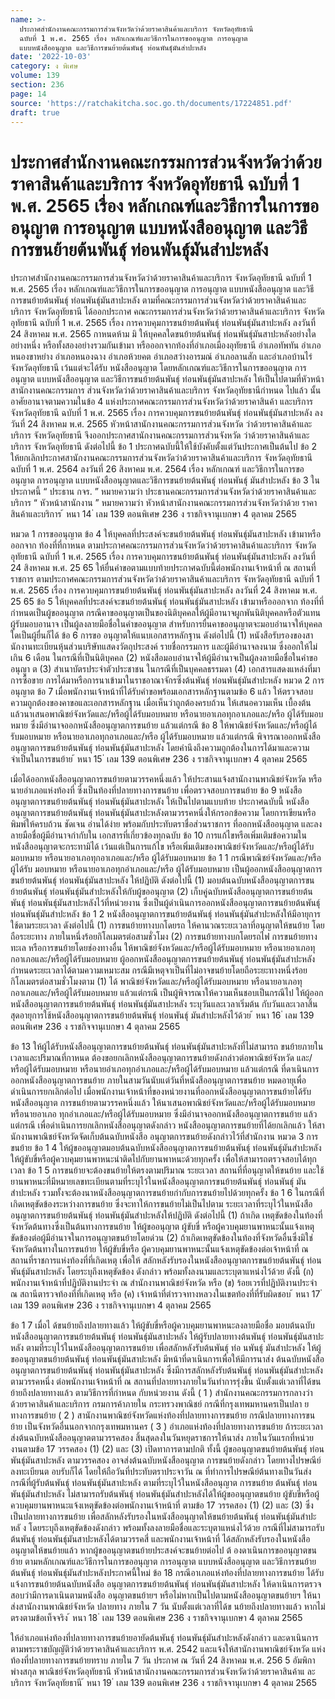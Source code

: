 ```yaml
---
name: >-
  ประกาศสำนักงานคณะกรรมการส่วนจังหวัดว่าด้วยราคาสินค้าและบริการ จังหวัดอุทัยธานี
  ฉบับที่ 1 พ.ศ. 2565 เรื่อง หลักเกณฑ์และวิธีการในการขออนุญาต การอนุญาต
  แบบหนังสืออนุญาต และวิธีการขนย้ายต้นพันธุ์ ท่อนพันธุ์มันสำปะหลัง
date: '2022-10-03'
category: ง พิเศษ
volume: 139
section: 236
page: 14
source: 'https://ratchakitcha.soc.go.th/documents/17224851.pdf'
draft: true
---
```


# ประกาศสำนักงานคณะกรรมการส่วนจังหวัดว่าด้วยราคาสินค้าและบริการ จังหวัดอุทัยธานี ฉบับที่ 1 พ.ศ. 2565 เรื่อง หลักเกณฑ์และวิธีการในการขออนุญาต การอนุญาต แบบหนังสืออนุญาต และวิธีการขนย้ายต้นพันธุ์ ท่อนพันธุ์มันสำปะหลัง

ประกาศสำนักงานคณะกรรมการส่วนจังหวัดว่าด้วยราคาสินค้าและบริการ จังหวัดอุทัยธานี ฉบับที่ 1 พ.ศ. 2565 เรื่อง หลักเกณฑ์และวิธีการในการขออนุญาต การอนุญาต แบบหนังสืออนุญาต และวิธีการขนย้ายต้นพันธุ์ ท่อนพันธุ์มันสาปะหลัง ตามที่คณะกรรมการส่วนจังหวัดว่าด้วยราคาสินค้าและบริการ จังหวัดอุทัยธานี ได้ออกประกาศ คณะกรรมการส่วนจังหวัดว่าด้วยราคาสินค้าและบริการ จังหวัดอุทัยธานี ฉบับที่ 1 พ.ศ. 2565 เรื่อง การควบคุมการขนย้ายต้นพันธุ์ ท่อนพันธุ์มันสาปะหลัง ลงวันที่ 24 สิงหาคม พ.ศ. 2565 กาหนดห้าม มิ ให้บุคคลใดขนย้ายต้นพันธุ์ ท่อนพันธุ์มันสาปะหลังอย่างใดอย่างหนึ่ง หรือทั้งสองอย่างรวมกันเข้ามา หรือออกจากท้องที่อำเภอเมืองอุทัยธานี อำเภอทัพทัน อำเภอหนองขาหย่าง อำเภอหนองฉาง อำเภอห้วยคต อำเภอสว่างอารมณ์ อำเภอลานสัก และอำเภอบ้านไร่ จังหวัดอุทัยธานี เว้นแต่จะได้รับ หนังสืออนุญาต โดยหลักเกณฑ์และวิธีการในการขออนุญาต การอนุญาต แบบหนังสืออนุญาต และวิธีการขนย้ายต้นพันธุ์ ท่อนพันธุ์มันสาปะหลัง ให้เป็นไปตามที่หัวหน้าสานักงานคณะกรรมการ ส่วนจังหวัดว่าด้วยราคาสินค้าและบริการ จังหวัดอุทัยธานีกำหนด ไปแล้ว นั้น อาศัยอานาจตามความในข้อ 4 แห่งประกาศคณะกรรมการส่วนจังหวัดว่าด้วยราคาสินค้า และบริการ จังหวัดอุทัยธานี ฉบับที่ 1 พ.ศ. 2565 เรื่อง การควบคุมการขนย้ายต้นพันธุ์ ท่อนพันธุ์มันสาปะหลัง ลงวันที่ 24 สิงหาคม พ.ศ. 2565 หัวหน้าสานักงานคณะกรรมการส่วนจังหวัด ว่าด้วยราคาสินค้าและบริการ จังหวัดอุทัยธานี จึงออกประกาศสานักงานคณะกรรมการส่วนจังหวัด ว่าด้วยราคาสินค้าและบริการ จังหวัดอุทัยธานี ดังต่อไปนี้ ข้อ 1 ประกาศฉบับนี้ให้ใช้บังคับตั้งแต่วันประกาศเป็นต้นไป ข้อ 2 ให้ยกเลิกประกาศสานักงานคณะกรรมการส่วนจังหวัดว่าด้วยราคาสินค้าและบริการ จังหวัดอุทัยธานี ฉบับที่ 1 พ.ศ. 2564 ลงวันที่ 26 สิงหาคม พ.ศ. 2564 เรื่อง หลักเกณฑ์ และวิธีการในการขออนุญาต การอนุญาต แบบหนังสืออนุญาตและวิธีการขนย้ายต้นพันธุ์ ท่อนพันธุ์ มันสำปะหลัง ข้อ 3 ในประกาศนี้ “ ประธาน กจร. ” หมายความว่า ประธานคณะกรรมการส่วนจังหวัดว่าด้วยราคาสินค้าและบริการ “ หัวหน้าสานักงาน ” หมายความว่า หัวหน้าสานักงานคณะกรรมการส่วนจังหวัดว่าด้วย ราคาสินค้าและบริการ ้ หนา 14 ่ เลม 139 ตอนพิเศษ 236 ง ราชกิจจานุเบกษา 4 ตุลาคม 2565

หมวด 1 การขออนุญาต ข้อ 4 ให้บุคคลที่ประสงค์จะขนย้ายต้นพันธุ์ ท่อนพันธุ์มันสาปะหลัง เข้ามาหรือออกจาก ท้องที่ที่กาหนด ตามประกาศคณะกรรมการส่วนจังหวัดว่าด้วยราคาสินค้าและบริการ จังหวัดอุทัยธานี ฉบับที่ 1 พ.ศ. 2565 เรื่อง การควบคุมการขนย้ายต้นพันธุ์ ท่อนพันธุ์มันสาปะหลัง ลงวันที่ 24 สิงหาคม พ.ศ. 25 65 ให้ยื่นคำขอตามแบบท้ายประกาศฉบับนี้ต่อพนักงานเจ้าหน้าที่ ณ สถานที่ราชการ ตามประกาศคณะกรรมการส่วนจังหวัดว่าด้วยราคาสินค้าและบริการ จังหวัดอุทัยธานี ฉบับที่ 1 พ.ศ. 2565 เรื่อง การควบคุมการขนย้ายต้นพันธุ์ ท่อนพันธุ์มันสาปะหลัง ลงวันที่ 24 สิงหาคม พ.ศ. 25 65 ข้อ 5 ให้บุคคลที่ประสงค์จะขนย้ายต้นพันธุ์ ท่อนพันธุ์มันสาปะหลัง เข้ามาหรือออกจาก ท้องที่ที่กำหนดเป็นผู้ขออนุญาต กรณีคาขออนุญาตเป็นของนิติบุคคลให้ผู้มีอานาจผูกพันนิติบุคคลหรือตัวแทนผู้รับมอบอานาจ เป็นผู้ลงลายมือชื่อในคำขออนุญาต สำหรับการยื่นคาขออนุญาตจะมอบอำนาจให้บุคคลใดเป็นผู้ยื่นก็ได้ ข้อ 6 การขอ อนุญาตให้แนบเอกสารหลักฐาน ดังต่อไปนี้ (1) หนังสือรับรองของสานักงานทะเบียนหุ้นส่วนบริษัทแสดงวัตถุประสงค์ รายชื่อกรรมการ และผู้มีอำนาจลงนาม ซึ่งออกให้ไม่เกิน 6 เดือน ในกรณีที่เป็นนิติบุคคล (2) หนังสือมอบอำนาจให้ผู้มีอำนาจเป็นผู้ลงลายมือชื่อในคำขออนุญา ต (3) สำเนาบัตรประจำตัวประชาชน ในกรณีที่เป็นบุคคลธรรมดา (4) เอกสารแสดงแหล่งที่มา การซื้อขาย การได้มาหรือการนาเข้ามาในราชอาณาจักรซึ่งต้นพันธุ์ ท่อนพันธุ์มันสำปะหลัง หมวด 2 การอนุญาต ข้อ 7 เมื่อพนักงานเจ้าหน้าที่ได้รับคำขอพร้อมเอกสารหลักฐานตามข้อ 6 แล้ว ให้ตรวจสอบความถูกต้องของคาขอและเอกสารหลักฐาน เมื่อเห็นว่าถูกต้องครบถ้วน ให้เสนอความเห็น เบื้องต้น แล้วนาเสนอพาณิชย์จังหวัดและ/หรือผู้ได้รับมอบหมาย หรือนายอาเภอทุกอาเภอและ/หรือ ผู้ได้รับมอบหมาย ซึ่งมีอำนาจออกหนังสืออนุญาตการขนย้าย แล้วแต่กรณี ข้อ 8 ให้พาณิชย์จังหวัดและ/หรือผู้ได้รับมอบหมาย หรือนายอาเภอทุกอาเภอและ/หรือ ผู้ได้รับมอบหมาย แล้วแต่กรณี พิจารณาออกหนังสืออนุญาตการขนย้ายต้นพันธุ์ ท่อนพันธุ์มันสาปะหลัง โดยคำนึงถึงความถูกต้องในการได้มาและความจำเป็นในการขนย้าย ้ หนา 15 ่ เลม 139 ตอนพิเศษ 236 ง ราชกิจจานุเบกษา 4 ตุลาคม 2565

เมื่อได้ออกหนังสืออนุญาตการขนย้ายตามวรรคหนึ่งแล้ว ให้ประสานแจ้งสานักงานพาณิชย์จังหวัด หรือนายอำเภอแห่งท้องที่ ซึ่งเป็นท้องที่ปลายทางการขนย้าย เพื่อตรวจสอบการขนย้าย ข้อ 9 หนังสืออนุญาตการขนย้ายต้นพันธุ์ ท่อนพันธุ์มันสาปะหลัง ให้เป็นไปตามแบบท้าย ประกาศฉบับนี้ หนังสืออนุญาตการขนย้ายต้นพันธุ์ ท่อนพันธุ์มันสาปะหลังตามวรรคหนึ่งให้กรอกข้อความ โดยการเขียนหรือพิมพ์ให้ครบถ้วน ชัดเจน อ่านได้ง่าย พร้อมกับประทับตราชื่อส่วนราชการ ที่ออกหนังสืออนุญาต และลงลายมือชื่อผู้มีอำนาจกำกับใน เอกสารที่เกี่ยวข้องทุกฉบับ ข้อ 10 การแก้ไขหรือเพิ่มเติมข้อความในหนังสืออนุญาตจะกระทามิได้ เว้นแต่เป็นการแก้ไข หรือเพิ่มเติมของพาณิชย์จังหวัดและ/หรือผู้ได้รับมอบหมาย หรือนายอาเภอทุกอาเภอและ/หรือ ผู้ได้รับมอบหมาย ข้อ 1 1 กรณีพาณิชย์จังหวัดและ/หรือผู้ได้รับ มอบหมาย หรือนายอาเภอทุกอำเภอและ/หรือ ผู้ได้รับมอบหมาย เป็นผู้ออกหนังสืออนุญาตการขนย้ายต้นพันธุ์ ท่อนพันธุ์มันสาปะหลัง ให้ปฏิบัติ ดังต่อไปนี้ (1) มอบต้นฉบับหนังสืออนุญาตการขนย้ายต้นพันธุ์ ท่อนพันธุ์มันสำปะหลังให้กับผู้ขออนุญาต (2) เก็บคู่ฉบับหนังสืออนุญาตการขนย้ายต้นพันธุ์ ท่อนพันธุ์มันสาปะหลังไว้ที่หน่วยงาน ซึ่งเป็นผู้ดำเนินการออกหนังสืออนุญาตการขนย้ายต้นพันธุ์ ท่อนพันธุ์มันสำปะหลัง ข้อ 1 2 หนังสืออนุญาตการขนย้ายต้นพันธุ์ ท่อนพันธุ์มันสำปะหลังให้มีอายุการใช้ตามระยะเวลา ดังต่อไปนี้ (1) การขนย้ายทางบกโดยรถ ให้คานวณระยะเวลาที่อนุญาตให้ขนย้าย โดยถือระยะทาง ภายในหนึ่งร้อยกิโลเมตรต่อสามชั่วโมง (2) การขนย้ายทางบกโดยรถไฟ การขนย้ายทางทะเล หรือการขนย้ายโดยช่องทางอื่น ให้พาณิชย์จังหวัดและ/หรือผู้ได้รับมอบหมาย หรือนายอาเภอทุ กอาเภอและ/หรือผู้ได้รับมอบหมาย ผู้ออกหนังสืออนุญาตการขนย้ายต้นพันธุ์ ท่อนพันธุ์มันสำปะหลัง กำหนดระยะเวลาได้ตามความเหมาะสม กรณีมีเหตุจาเป็นที่ไม่อาจขนย้ายโดยถือระยะทางหนึ่งร้อยกิโลเมตรต่อสามชั่วโมงตาม (1) ได้ พาณิชย์จังหวัดและ/หรือผู้ได้รับมอบหมาย หรือนายอาเภอทุกอาเภอและ/หรือผู้ได้รับมอบหมาย แล้วแต่กรณี เป็นผู้พิจารณาให้ความเห็นชอบเป็นกรณีไป ให้ผู้ออกหนังสืออนุญาตการขนย้ายต้นพันธุ์ ท่อนพันธุ์มันสาปะหลัง ระบุวันและเวลาเริ่มต้น กับวันและเวลาสิ้นสุดอายุการใช้หนังสืออนุญาตการขนย้ายต้นพันธุ์ ท่อนพันธุ์ มันสำปะหลังไว้ด้วย ้ หนา 16 ่ เลม 139 ตอนพิเศษ 236 ง ราชกิจจานุเบกษา 4 ตุลาคม 2565

ข้อ 13 ให้ผู้ได้รับหนังสืออนุญาตการขนย้ายต้นพันธุ์ ท่อนพันธุ์มันสาปะหลังที่ไม่สามารถ ขนย้ายภายในเวลาและปริมาณที่กาหนด ต้องขอยกเลิกหนังสืออนุญาตการขนย้ายดังกล่าวต่อพาณิชย์จังหวัด และ/หรือผู้ได้รับมอบหมาย หรือนายอำเภอทุกอำเภอและ/หรือผู้ได้รับมอบหมาย แล้วแต่กรณี ที่ดาเนินการออกหนังสืออนุญาตการขนย้าย ภายในสามวันนับแต่วันที่หนังสืออนุญาตการขนย้าย หมดอายุเพื่อดำเนินการยกเลิกต่อไป เมื่อพนักงานเจ้าหน้าที่ของหน่วยงานที่ออกหนังสืออนุญาตการขนย้ายได้รับหนังสืออนุญาต การขนย้ายตามวรรคหนึ่งแล้ว ให้นาเสนอพาณิชย์จังหวัดและ/หรือผู้ได้รับมอบหมาย หรือนายอาเภอ ทุกอำเภอและ/หรือผู้ได้รับมอบหมาย ซึ่งมีอำนาจออกหนังสืออนุญาตการขนย้าย แล้วแต่กรณี เพื่อดำเนินการยกเลิกหนังสืออนุญาตดังกล่าว หนังสืออนุญาตการขนย้ายที่ได้ยกเลิกแล้ว ให้สานักงานพาณิชย์จังหวัดจัดเก็บต้นฉบับหนังสือ อนุญาตการขนย้ายดังกล่าวไว้ที่สำนักงาน หมวด 3 การขนย้าย ข้อ 1 4 ให้ผู้ขออนุญาตมอบต้นฉบับหนังสืออนุญาตการขนย้ายต้นพันธุ์ ท่อนพันธุ์มันสำปะหลัง ให้ผู้ขับขี่หรือผู้ควบคุมยานพาหนะนำติดไปกับยานพาหนะด้วยทุกครั้ง เพื่อให้สามารถตรวจสอบได้ทุกเวลา ข้อ 1 5 การขนย้ายจะต้องขนย้ายให้ตรงตามปริมาณ ระยะเวลา สถานที่ที่อนุญาตให้ขนย้าย และใช้ยานพาหนะที่มีหมายเลขทะเบียนตามที่ระบุไว้ในหนังสืออนุญาตการขนย้ายต้นพันธุ์ ท่อนพันธุ์ มันสำปะหลัง รวมทั้งจะต้องนาหนังสืออนุญาตการขนย้ายกำกับการขนย้ายไปด้วยทุกครั้ง ข้อ 1 6 ในกรณีที่เกิดเหตุขัดข้องระหว่างการขนย้าย ซึ่งจะทาให้การขนย้ายไม่เป็นไปตาม ระยะเวลาที่ระบุไว้ในหนังสืออนุญาตการขนย้ายต้นพันธุ์ ท่อนพันธุ์มันสำปะหลังให้ปฏิบัติ ดังต่อไปนี้ (1) ถ้าเกิด เหตุขัดข้องในท้องที่จังหวัดต้นทางซึ่งเป็นต้นทางการขนย้าย ให้ผู้ขออนุญาต ผู้ขับขี่ หรือผู้ควบคุมยานพาหนะนั้นแจ้งเหตุขัดข้องต่อผู้มีอำนาจในการอนุญาตขนย้ายโดยด่วน (2) ถ้าเกิดเหตุขัดข้องในท้องที่จังหวัดอื่นซึ่งมิใช่จังหวัดต้นทางในการขนย้าย ให้ผู้ขับขี่หรือ ผู้ควบคุมยานพาหนะนั้นแจ้งเหตุขัดข้องต่อเจ้าหน้าที่ ณ สถานที่ราชการแห่งท้องที่ที่เกิดเหตุ เพื่อให้ สลักหลังรับรองในหนังสืออนุญาตการขนย้ายต้นพันธุ์ ท่อนพันธุ์มันสาปะหลัง โดยระบุถึงเหตุขัดข้อง ดังกล่าว พร้อมทั้งลงนามและระบุตาแหน่งไว้ด้วย ดังนี้ (ก) พนักงานเจ้าหน้าที่ปฏิบัติงานประจำ ณ สำนักงานพาณิชย์จังหวัด หรือ (ข) ร้อยเวรที่ปฏิบัติงานประจำ ณ สถานีตารวจท้องที่ที่เกิดเหตุ หรือ (ค) เจ้าหน้าที่ตำรวจทางหลวงในเขตท้องที่ที่รับผิดชอบ ้ หนา 17 ่ เลม 139 ตอนพิเศษ 236 ง ราชกิจจานุเบกษา 4 ตุลาคม 2565

ข้อ 1 7 เมื่อไ ด้ขนย้ายถึงปลายทางแล้ว ให้ผู้ขับขี่หรือผู้ควบคุมยานพาหนะลงลายมือชื่อ มอบต้นฉบับหนังสืออนุญาตการขนย้ายต้นพันธุ์ ท่อนพันธุ์มันสาปะหลัง ให้ผู้รับปลายทางต้นพันธุ์ ท่อนพันธุ์มันสาปะหลัง ตามที่ระบุไว้ในหนังสืออนุญาตการขนย้าย เพื่อสลักหลังรับต้นพันธุ์ ท่อ นพันธุ์ มันสำปะหลัง ให้ผู้ขออนุญาตขนย้ายต้นพันธุ์ ท่อนพันธุ์มันสาปะหลัง มีหน้าที่ดาเนินการเพื่อให้มีการนาส่ง ต้นฉบับหนังสืออนุญาตการขนย้ายต้นพันธุ์ ท่อนพันธุ์มันสาปะหลัง ซึ่งมีการสลักหลังรับต้นพันธุ์ ท่อนพันธุ์มันสำปะหลัง ตามวรรคหนึ่ง ต่อพนักงานเจ้าหน้าที่ ณ สถานที่ปลายทางภายในวันทำการรุ่งขึ้น นับตั้งแต่เวลาที่ได้ขนย้ายถึงปลายทางแล้ว ตามวิธีการที่กำหนด กับหน่วยงาน ดังนี้ ( 1 ) สำนักงานคณะกรรมการกลางว่าด้วยราคาสินค้าและบริการ กรมการค้าภายใน กระทรวงพาณิชย์ กรณีที่กรุงเทพมหานครเป็นปลา ยทางการขนย้าย ( 2 ) สานักงานพาณิชย์จังหวัดแห่งท้องที่ปลายทางการขนย้าย กรณีปลายทางการขนย้าย เป็นจังหวัดอื่นนอกจากกรุงเทพมหานคร ( 3 ) อำเภอแห่งท้องที่ปลายทางการขนย้าย ถ้าระยะเวลาส่งต้นฉบับหนังสืออนุญาตตามวรรคสอง สิ้นสุดลงในวันหยุดราชการให้นาส่ง ภายในวันแรกที่หน่วยงานตามข้อ 17 วรรคสอง (1) (2) และ (3) เปิดทาการตามปกติ ทั้งนี้ ผู้ขออนุญาตขนย้ายต้นพันธุ์ ท่อนพันธุ์มันสาปะหลัง ตามวรรคสอง อาจส่งต้นฉบับหนังสืออนุญาต การขนย้ายดังกล่าว โดยทางไปรษณีย์ลงทะเบียนต อบรับก็ได้ โดยให้ถือวันที่ประทับตราประจาวัน ณ ที่ทำการไปรษณีย์ต้นทางเป็นวันส่ง กรณีที่ผู้รับต้นพันธุ์ ท่อนพันธุ์มันสาปะหลัง ตามที่ระบุไว้ในหนังสืออนุญาต การขนย้าย ต้นพันธุ์ ท่อนพันธุ์มันสำปะหลัง ไม่สามารถรับต้นพันธุ์ ท่อนพันธุ์มันสำปะหลังได้ให้ผู้ขออนุญาตขนย้าย ผู้ขับขี่หรือผู้ควบคุมยานพาหนะแจ้งเหตุขัดข้องต่อพนักงานเจ้าหน้าที่ ตามข้อ 17 วรรคสอง (1) (2) และ (3) ซึ่งเป็นปลายทางการขนย้าย เพื่อสลักหลังรับรองในหนังสืออนุญาตให้ขนย้ายต้นพันธุ์ ท่อนพันธุ์มันสำปะหลั ง โดยระบุถึงเหตุขัดข้องดังกล่าว พร้อมทั้งลงลายมือชื่อและระบุตาแหน่งไว้ด้วย กรณีที่ไม่สามารถรับต้นพันธุ์ ท่อนพันธุ์มันสาปะหลังได้ตามวรรคสี่ และพนักงานเจ้าหน้าที่ ได้สลักหลังรับรองในหนังสืออนุญาตให้ขนย้ายแล้ว หากผู้ขออนุญาตขนย้ายประสงค์จะขนย้ายต่อไป ต้ องดาเนินการขออนุญาตขนย้าย ตามหลักเกณฑ์และวิธีการในการขออนุญาต การอนุญาต แบบหนังสืออนุญาต และวิธีการขนย้ายต้นพันธุ์ ท่อนพันธุ์มันสำปะหลังประกาศนี้ใหม่ ข้อ 18 กรณีอาเภอแห่งท้องที่ปลายทางการขนย้าย ได้รับแจ้งการขนย้ายต้นฉบับหนังสือ อนุญาตการขนย้ายต้นพันธุ์ ท่อนพันธุ์มันสาปะหลัง ให้ดาเนินการตรวจสอบว่ามีการดาเนินตามหนังสือ อนุญาตขนย้ายฯ หรือไม่หากเป็นไปตามหนังสืออนุญาตขนย้ายฯ ให้นาส่งสานักงานพาณิชย์จังหวัด ปลายทาง ภายใน 7 วัน นับตั้งแต่เวลาที่ได้ข นย้ายถึงปลายทางแล้ว หากไม่ตรงตามข้อเท็จจริง ้ หนา 18 ่ เลม 139 ตอนพิเศษ 236 ง ราชกิจจานุเบกษา 4 ตุลาคม 2565

ให้อำเภอแห่งท้องที่ปลายทางการขนย้ายอายัดต้นพันธุ์ ท่อนพันธุ์มันสำปะหลังดังกล่าว และดาเนินการ ตามพระราชบัญญัติว่าด้วยราคาสินค้าและบริการ พ.ศ. 2542 และแจ้งให้สานักงานพาณิชย์จังหวัด แห่งท้องที่ปลายทางการขนย้ายทราบ ภายใน 7 วัน ประกาศ ณ วันที่ 24 สิงหาคม พ.ศ. 256 5 อัมพิกา พ่างสกุล พาณิชย์จังหวัดอุทัยธานี หัวหน้าสานักงานคณะกรรมการส่วนจังหวัดว่าด้วยราคาสินค้าแ ละบริการ จังหวัดอุทัยธานี ้ หนา 19 ่ เลม 139 ตอนพิเศษ 236 ง ราชกิจจานุเบกษา 4 ตุลาคม 2565









